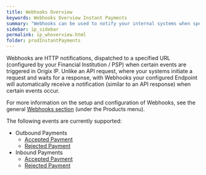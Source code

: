 ```yaml
---
title: Webhooks Overview
keywords: Webhooks Overview Instant Payments
summary: "Webhooks can be used to notify your internal systems when specific Instant Payment events occur."
sidebar: ip_sidebar
permalink: ip_whoverview.html
folder: prodInstantPayments
---
```



Webhooks are HTTP notifications, dispatched to a specified URL (configured by your Financial Institution / PSP) when certain events are triggered in Origix IP. Unlike an API request, where your systems initiate a request and waits for a response, with Webhooks your configured Endpoint will automatically receive a notification (similar to an API response) when certain events occur.

For more information on the setup and configuration of Webhooks, see the general [Webhooks section](wh_overview.html) (under the Products menu). 

The following events are currently supported:

* Outbound Payments
  - [Accepted Payment](ip_whoutaccept.html)
  - [Rejected Payment](ip_whoutreject.html)
* Inbound Payments
  - [Accepted Payment](ip_whinaccept.html)
  - [Rejected Payment](ip_whinreject.html)